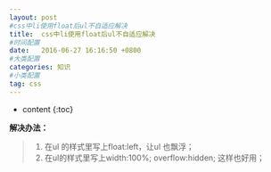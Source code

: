 ```yaml
---
layout: post
#css中li使用float后ul不自适应解决 
title:  css中li使用float后ul不自适应解决 
#时间配置
date:   2016-06-27 16:16:50 +0800
#大类配置
categories: 知识
#小类配置
tag: css
---
```


* content
{:toc}

**解决办法：**

> 1. 在ul 的样式里写上float:left，让ul 也飘浮；
> 2. 在ul的样式里写上width:100%; overflow:hidden; 这样也好用；